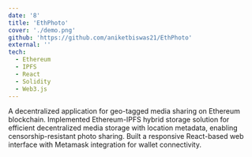 ```yaml
---
date: '8'
title: 'EthPhoto'
cover: './demo.png'
github: 'https://github.com/aniketbiswas21/EthPhoto'
external: ''
tech:
  - Ethereum
  - IPFS
  - React
  - Solidity
  - Web3.js
---
```


A decentralized application for geo-tagged media sharing on Ethereum blockchain. Implemented Ethereum-IPFS hybrid storage solution for efficient decentralized media storage with location metadata, enabling censorship-resistant photo sharing. Built a responsive React-based web interface with Metamask integration for wallet connectivity.
